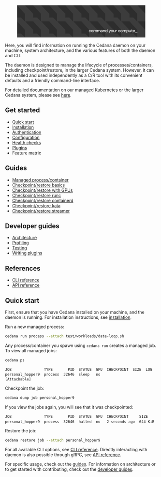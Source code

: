 <figure><img src=".gitbook/assets/image.png" alt=""><figcaption></figcaption></figure>



Here, you will find information on running the Cedana daemon on your machine, system architecture, and the various features of both the daemon and CLI.

The daemon is designed to manage the lifecycle of processes/containers, including checkpoint/restore, in the larger Cedana system. However, it can be installed and used independently as a C/R tool with its convenient defaults and a friendly command-line interface.

For detailed documentation on our managed Kubernetes or the larger Cedana system, please see [here](https://docs.cedana.ai).

## Get started

* [Quick start](./#quick-start)
* [Installation](get-started/installation.md)
* [Authentication](get-started/authentication.md)
* [Configuration](get-started/configuration.md)
* [Health checks](get-started/health.md)
* [Plugins](get-started/plugins.md)
* [Feature matrix](get-started/features.md)

## Guides

* [Managed process/container](guides/managed.md)
* [Checkpoint/restore basics](guides/cr.md)
* [Checkpoint/restore with GPUs](guides/gpu/cr.md)
* [Checkpoint/restore runc](guides/runc/cr.md)
* [Checkpoint/restore containerd](guides/runc/cr.md)
* [Checkpoint/restore kata](guides/kata/kata.md)
* [Checkpoint/restore streamer](guides/streamer/cr.md)

## Developer guides

* [Architecture](developer-guides/architecture.md)
* [Profiling](developer-guides/profiling.md)
* [Testing](developer-guides/testing.md)
* [Writing plugins](developer-guides/writing_plugins.md)

## References

* [CLI reference](references/cli/cedana.md)
* [API reference](references/api.md)

## Quick start

First, ensure that you have Cedana installed on your machine, and the daemon is running. For installation instructions, see [installation](get-started/installation.md).

Run a new managed process:

```sh
cedana run process --attach test/workloads/date-loop.sh
```

Any process/container you spawn using `cedana run` creates a managed job. To view all managed jobs:

```sh
cedana ps
```

```
JOB               TYPE       PID  STATUS  GPU  CHECKPOINT  SIZE  LOG
personal_hopper9  process  32646  sleep   no                     [Attachable]
```

Checkpoint the job:

```sh
cedana dump job personal_hopper9
```

If you view the jobs again, you will see that it was checkpointed:

```sh
JOB               TYPE       PID  STATUS  GPU  CHECKPOINT     SIZE     LOG
personal_hopper9  process  32646  halted  no   2 seconds ago  644 KiB
```

Restore the job:

```sh
cedana restore job --attach personal_hopper9
```

For all available CLI options, see [CLI reference](references/cli/cedana.md). Directly interacting with daemon is also possible through gRPC, see [API reference](references/api.md).

For specific usage, check out the [guides](./#guides). For information on architecture or to get started with contributing, check out the [developer guides](./#developer-guides).
